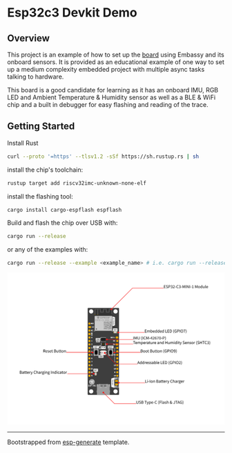 # Esp32c3 Devkit Demo

## Overview

This project is an example of how to set up the [board](https://github.com/esp-rs/esp-rust-board) using Embassy and its onboard sensors.  It is provided as an educational example of one way to set up a medium complexity embedded project
with multiple async tasks talking to hardware.

This board is a good candidate for learning as it has an onboard IMU, RGB LED and Ambient Temperature & Humidity sensor
as well as a BLE & WiFi chip and a built in debugger for easy flashing and reading of the trace.

## Getting Started

Install Rust

```bash
curl --proto '=https' --tlsv1.2 -sSf https://sh.rustup.rs | sh
```

install the chip's toolchain:

```bash
rustup target add riscv32imc-unknown-none-elf
```

install the flashing tool:

```bash
cargo install cargo-espflash espflash
```

Build and flash the chip over USB with:

```bash
cargo run --release
```

or any of the examples with:

```bash
cargo run --release --example <example_name> # i.e. cargo run --release --example led
```

![board](./img/rust_board_v1.2_diagram.png)

---

Bootstrapped from [esp-generate](https://github.com/esp-rs/esp-generate) template.
